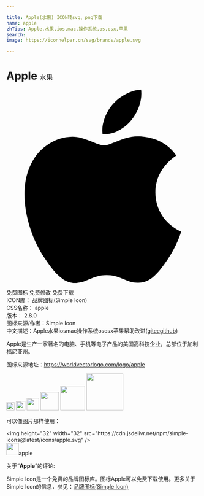 ```yaml
---

title: Apple(水果) ICON转svg、png下载
name: apple
zhTips: Apple,水果,ios,mac,操作系统,os,osx,苹果
search: 
image: https://iconhelper.cn/svg/brands/apple.svg

---
```


# Apple  <small style="font-size: 60%;font-weight: 100">水果</small>

<div id="svg" class="svg-wrap">
<svg role="img" viewBox="0 0 24 24" xmlns="http://www.w3.org/2000/svg"><title>Apple icon</title><path d="M7.078 23.55c-.473-.316-.893-.703-1.244-1.15-.383-.463-.738-.95-1.064-1.454-.766-1.12-1.365-2.345-1.78-3.636-.5-1.502-.743-2.94-.743-4.347 0-1.57.34-2.94 1.002-4.09.49-.9 1.22-1.653 2.1-2.182.85-.53 1.84-.82 2.84-.84.35 0 .73.05 1.13.15.29.08.64.21 1.07.37.55.21.85.34.95.37.32.12.59.17.8.17.16 0 .39-.05.645-.13.145-.05.42-.14.81-.31.386-.14.692-.26.935-.35.37-.11.728-.21 1.05-.26.39-.06.777-.08 1.148-.05.71.05 1.36.2 1.94.42 1.02.41 1.843 1.05 2.457 1.96-.26.16-.5.346-.725.55-.487.43-.9.94-1.23 1.505-.43.77-.65 1.64-.644 2.52.015 1.083.29 2.035.84 2.86.387.6.904 1.114 1.534 1.536.31.21.582.355.84.45-.12.375-.252.74-.405 1.1-.347.807-.76 1.58-1.25 2.31-.432.63-.772 1.1-1.03 1.41-.402.48-.79.84-1.18 1.097-.43.285-.935.436-1.452.436-.35.015-.7-.03-1.034-.127-.29-.095-.576-.202-.856-.323-.293-.134-.596-.248-.905-.34-.38-.1-.77-.148-1.164-.147-.4 0-.79.05-1.16.145-.31.088-.61.196-.907.325-.42.175-.695.29-.855.34-.324.096-.656.154-.99.175-.52 0-1.004-.15-1.486-.45zm6.854-18.46c-.68.34-1.326.484-1.973.436-.1-.646 0-1.31.27-2.037.24-.62.56-1.18 1-1.68.46-.52 1.01-.95 1.63-1.26.66-.34 1.29-.52 1.89-.55.08.68 0 1.35-.25 2.07-.228.64-.568 1.23-1 1.76-.435.52-.975.95-1.586 1.26z"/></svg>
</div>
<detail full-name='apple'></detail>

<div class="detail-page">
<p>
<span><span class="badge-success badge">免费图标</span> <span class="badge-success badge">免费修改</span>  <span class="badge-success badge">免费下载</span> </span>
<br/>
<span>
ICON库：
<span class="badge-secondary badge">品牌图标(Simple Icon)</span> 
</span>
<br/>
<span>
CSS名称：
<span class="badge-secondary badge">apple</span> 
</span>

<br/>
<span>
版本：
<span class="badge-secondary badge">2.8.0</span> 
</span>
<br/>
<span>图标来源/作者：<span class="badge-light badge">Simple Icon</span></span> 
<br/>
<span class="zh-detail">中文描述：<span class="badge-primary badge">Apple</span><span class="badge-primary badge">水果</span><span class="badge-primary badge">ios</span><span class="badge-primary badge">mac</span><span class="badge-primary badge">操作系统</span><span class="badge-primary badge">os</span><span class="badge-primary badge">osx</span><span class="badge-primary badge">苹果</span><span class="help-link"><span>帮助改进</span>(<a href="https://gitee.com/liuwave/icon-helper/edit/master/json/brands/apple.json" target="_blank" rel="noopener noreferrer">gitee</a><a href="https://github.com/liuwave/icon-helper/edit/master/json/brands/apple.json" target="_blank" rel="noopener noreferrer">github</a></span>)</span><br/>
</p>
</div><div class="description description alert alert-light"><p>Apple是生产一家著名的电脑、手机等电子产品的美国高科技企业，总部位于加利福尼亚州。</p><p>图标来源地址：<a href="https://worldvectorlogo.com/logo/apple" target="_blank" rel="noopener noreferrer">https://worldvectorlogo.com/logo/apple</a></p></div>
<div class="alert alert-dark">
<img height="21" width="21" src="https://cdn.jsdelivr.net/npm/simple-icons@latest/icons/apple.svg" />
<img height="24" width="24" src="https://cdn.jsdelivr.net/npm/simple-icons@latest/icons/apple.svg" />
<img height="32" width="32" src="https://cdn.jsdelivr.net/npm/simple-icons@latest/icons/apple.svg" />
<img height="48" width="48" src="https://cdn.jsdelivr.net/npm/simple-icons@latest/icons/apple.svg" />
<img height="64" width="64" src="https://cdn.jsdelivr.net/npm/simple-icons@latest/icons/apple.svg" />
<img height="96" width="96" src="https://cdn.jsdelivr.net/npm/simple-icons@latest/icons/apple.svg" />

</div>
<div>
  <p>可以像图片那样使用：    
  </p>
  <div class="alert alert-primary" style="font-size: 14px">
    &lt;img height="32" width="32" src="https://cdn.jsdelivr.net/npm/simple-icons@latest/icons/apple.svg" /&gt;
    <copy-btn content='<img height="32" width="32" src="https://cdn.jsdelivr.net/npm/simple-icons@latest/icons/apple.svg" />'></copy-btn>
  </div>
  <div class="alert alert-secondary">
    <img height="32" width="32" src="https://cdn.jsdelivr.net/npm/simple-icons@latest/icons/apple.svg" />apple
    <copy-btn content="apple" btn-title="复制图标名称"></copy-btn>
  </div>
</div>
<div class="icon-detail__container">
<p>关于“<b>Apple</b>”的评论:</p>
</div>
<Vssue title="关于“Apple”的评论" />
<div><p>Simple Icon是一个免费的品牌图标库。图标Apple可以免费下载使用。更多关于  Simple Icon的信息，参见：<a target="_blank" href="https://iconhelper.cn/brands.html">品牌图标(Simple Icon)</a>
</p></div>
